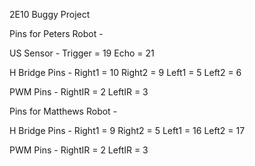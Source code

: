 2E10 Buggy Project

Pins for Peters Robot - 

US Sensor - 
Trigger = 19 
Echo = 21

H Bridge Pins - 
Right1 = 10
Right2 = 9
Left1 = 5
Left2 = 6

PWM Pins -
RightIR = 2
LeftIR = 3

Pins for Matthews Robot -

H Bridge Pins -
Right1 = 9
Right2 = 5
Left1 = 16
Left2 = 17

PWM Pins -
RightIR = 2
LeftIR = 3



		

